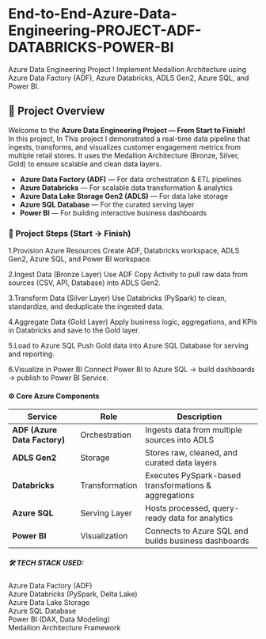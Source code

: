 # End-to-End-Azure-Data-Engineering-PROJECT-ADF-DATABRICKS-POWER-BI
Azure Data Engineering Project ! Implement Medallion Architecture using Azure Data Factory (ADF), Azure Databricks, ADLS Gen2, Azure SQL, and Power BI. 
## 🎯 Project Overview

Welcome to the **Azure Data Engineering Project — From Start to Finish!**  
In this project, In This project I demonstrated a real-time data pipeline that ingests, transforms, and visualizes customer engagement metrics from multiple retail stores. It uses the Medallion Architecture (Bronze, Silver, Gold) to ensure scalable and clean data layers.

- **Azure Data Factory (ADF)** — For data orchestration & ETL pipelines  
- **Azure Databricks** — For scalable data transformation & analytics  
- **Azure Data Lake Storage Gen2 (ADLS)** — For data lake storage  
- **Azure SQL Database** — For the curated serving layer  
- **Power BI** — For building interactive business dashboards

### 🧮 Project Steps (Start → Finish)

1.Provision Azure Resources
Create ADF, Databricks workspace, ADLS Gen2, Azure SQL, and Power BI workspace.

2.Ingest Data (Bronze Layer)
Use ADF Copy Activity to pull raw data from sources (CSV, API, Database) into ADLS Gen2.

3.Transform Data (Silver Layer)
Use Databricks (PySpark) to clean, standardize, and deduplicate the ingested data.

4.Aggregate Data (Gold Layer)
Apply business logic, aggregations, and KPIs in Databricks and save to the Gold layer.

5.Load to Azure SQL
Push Gold data into Azure SQL Database for serving and reporting.

6.Visualize in Power BI
Connect Power BI to Azure SQL → build dashboards → publish to Power BI Service.

#### ⚙️ Core Azure Components 

| Service                      | Role           | Description                                           |
| ---------------------------- | -------------- | ----------------------------------------------------- |
| **ADF (Azure Data Factory)** | Orchestration  | Ingests data from multiple sources into ADLS          |
| **ADLS Gen2**                | Storage        | Stores raw, cleaned, and curated data layers          |
| **Databricks**               | Transformation | Executes PySpark-based transformations & aggregations |
| **Azure SQL**                | Serving Layer  | Hosts processed, query-ready data for analytics       |
| **Power BI**                 | Visualization  | Connects to Azure SQL and builds business dashboards  |

##### 🛠️ *TECH STACK USED*:  
Azure Data Factory (ADF)  
Azure Databricks (PySpark, Delta Lake)  
Azure Data Lake Storage  
Azure SQL Database  
Power BI (DAX, Data Modeling)  
Medallion Architecture Framework
